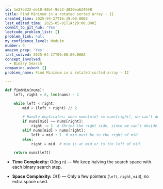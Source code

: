 ```yaml
---
id: 1e27e332-de10-80bf-9d52-d030ea624998
title: Find Minimum in a rotated sorted array - II
created_time: 2025-04-27T16:39:00.000Z
last_edited_time: 2025-05-01T14:29:00.000Z
commit_to_git_hub: 'Yes'
leetcode_problem_list: []
problem_link: null
my_confidence_level: Meduim
number: 9
amazon_prep: 'Yes'
last_solved: 2025-04-27T00:00:00.000Z
concept_involved:
  - Binary Search
companies_asked: []
problem_name: Find Minimum in a rotated sorted array - II

---
```


```python
def findMin(nums):
    left, right = 0, len(nums) - 1

    while left < right:
        mid = (left + right) // 2
        
        # Handle duplicates: when nums[mid] == nums[right], we can't decide the side
        if nums[mid] == nums[right]:
            right -= 1  # Shrink the right side, since we can't decide the side with duplicates
        elif nums[mid] > nums[right]:
            left = mid + 1  # min must be to the right of mid
        else:
            right = mid  # min is at mid or to the left of mid

    return nums[left]

```

*   **Time Complexity:** O(log n) — We keep halving the search space with each binary search step.

*   **Space Complexity:** O(1) — Only a few pointers (`left`, `right`, `mid`), no extra space used.
